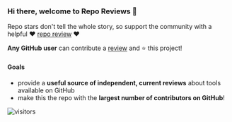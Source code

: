 ### Hi there, welcome to Repo Reviews 👋

Repo stars don't tell the whole story, so support the community with a helpful ❤️ [repo review](https://repo-reviews.github.io/) ❤️

**Any GitHub user** can contribute a [review](https://github.com/repo-reviews/repo-reviews.github.io/blob/main/create.md) and ⭐ this project!

#### Goals
- provide a **useful source of independent, current reviews** about tools available on GitHub
- make this the repo with the **largest number of contributors on GitHub**!

![visitors](https://visitor-badge.laobi.icu/badge?page_id=repo-reviews)
